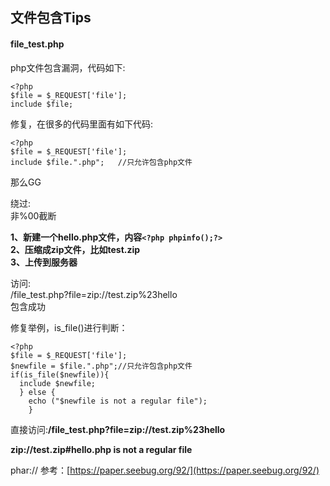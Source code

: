 ## 文件包含Tips

#### file_test.php  
php文件包含漏洞，代码如下:  

    <?php
    $file = $_REQUEST['file'];
    include $file;
    
修复，在很多的代码里面有如下代码:  

    <?php
    $file = $_REQUEST['file'];
    include $file.".php";	//只允许包含php文件

那么GG  

绕过:  
非%00截断  
  
**1、新建一个hello.php文件，内容`<?php phpinfo();?>`**  
**2、压缩成zip文件，比如test.zip**  
**3、上传到服务器**  

访问:  
/file_test.php?file=zip://test.zip%23hello  
包含成功

修复举例，is_file()进行判断：  

    <?php
    $file = $_REQUEST['file'];
    $newfile = $file.".php";//只允许包含php文件
    if(is_file($newfile)){
      include $newfile;
      } else {
    	echo ("$newfile is not a regular file");
    	}
    

直接访问:**/file_test.php?file=zip://test.zip%23hello**

**zip://test.zip#hello.php is not a regular file**  

phar:// 
参考：[https://paper.seebug.org/92/](https://paper.seebug.org/92/)
